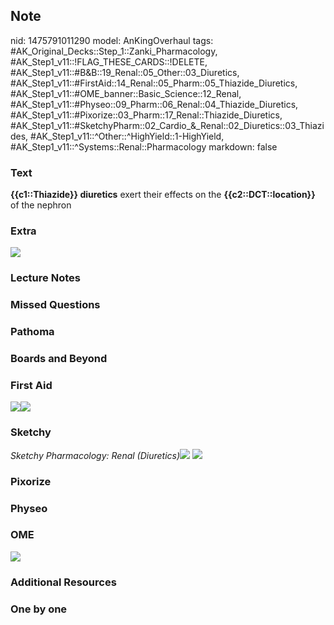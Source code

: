## Note
nid: 1475791011290
model: AnKingOverhaul
tags: #AK_Original_Decks::Step_1::Zanki_Pharmacology, #AK_Step1_v11::!FLAG_THESE_CARDS::!DELETE, #AK_Step1_v11::#B&B::19_Renal::05_Other::03_Diuretics, #AK_Step1_v11::#FirstAid::14_Renal::05_Pharm::05_Thiazide_Diuretics, #AK_Step1_v11::#OME_banner::Basic_Science::12_Renal, #AK_Step1_v11::#Physeo::09_Pharm::06_Renal::04_Thiazide_Diuretics, #AK_Step1_v11::#Pixorize::03_Pharm::17_Renal::Thiazide_Diuretics, #AK_Step1_v11::#SketchyPharm::02_Cardio_&_Renal::02_Diuretics::03_Thiazides, #AK_Step1_v11::^Other::^HighYield::1-HighYield, #AK_Step1_v11::^Systems::Renal::Pharmacology
markdown: false

### Text
<div>
  <b>{{c1::Thiazide}} diuretics</b> exert their effects on the
  <b>{{c2::DCT::location}}</b> of the nephron
</div>

### Extra
<img src="paste-340316028666341.jpg">

### Lecture Notes


### Missed Questions


### Pathoma


### Boards and Beyond


### First Aid
<img src="paste-201738908860419.jpg"><img src=
"paste-197048804573187.jpg">

### Sketchy
<i>Sketchy Pharmacology: Renal (Diuretics)</i><img src=
"Screen%20Shot%202019-09-17%20at%209.36.03%20AM.png"> <img src=
"Screen%20Shot%202019-09-17%20at%209.36.29%20AM.png">

### Pixorize


### Physeo


### OME
<div class="ome-widget">
  <a href="https://onlinemeded.org/spa/renal?ref=anki"><img src=
  "_OME_AnkiFlashcards_Topic_3.png"></a>
</div>

### Additional Resources


### One by one

